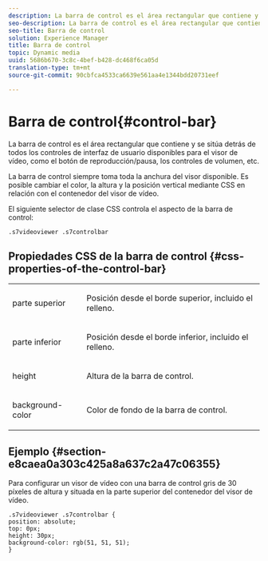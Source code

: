 ```yaml
---
description: La barra de control es el área rectangular que contiene y se sitúa detrás de todos los controles de interfaz de usuario disponibles para el visor de vídeo, como el botón de reproducción/pausa, los controles de volumen, etc.
seo-description: La barra de control es el área rectangular que contiene y se sitúa detrás de todos los controles de interfaz de usuario disponibles para el visor de vídeo, como el botón de reproducción/pausa, los controles de volumen, etc.
seo-title: Barra de control
solution: Experience Manager
title: Barra de control
topic: Dynamic media
uuid: 5686b670-3c8c-4bef-b428-dc468f6ca05d
translation-type: tm+mt
source-git-commit: 90cbfca4533ca6639e561aa4e1344bdd20731eef

---
```



# Barra de control{#control-bar}

La barra de control es el área rectangular que contiene y se sitúa detrás de todos los controles de interfaz de usuario disponibles para el visor de vídeo, como el botón de reproducción/pausa, los controles de volumen, etc.

<!--<a id="section_061E550C1C1D4DB2BD663A898895B38C"></a>-->

La barra de control siempre toma toda la anchura del visor disponible. Es posible cambiar el color, la altura y la posición vertical mediante CSS en relación con el contenedor del visor de vídeo.

El siguiente selector de clase CSS controla el aspecto de la barra de control:

```
.s7videoviewer .s7controlbar
```

## Propiedades CSS de la barra de control {#css-properties-of-the-control-bar}

<table id="table_C48C56E696304C9BAFEE71BA9EA9A174"> 
 <tbody> 
  <tr> 
   <td colname="col1"> <p> <span class="codeph"> parte superior </span> </p> </td> 
   <td colname="col2"> <p>Posición desde el borde superior, incluido el relleno. </p> </td> 
  </tr> 
  <tr> 
   <td colname="col1"> <p> <span class="codeph"> parte inferior </span> </p> </td> 
   <td colname="col2"> <p> Posición desde el borde inferior, incluido el relleno. </p> </td> 
  </tr> 
  <tr> 
   <td colname="col1"> <p> <span class="codeph"> height </span> </p> </td> 
   <td colname="col2"> <p>Altura de la barra de control. </p> </td> 
  </tr> 
  <tr> 
   <td colname="col1"> <p> <span class="codeph"> background-color </span> </p> </td> 
   <td colname="col2"> <p>Color de fondo de la barra de control. </p> </td> 
  </tr> 
 </tbody> 
</table>

## Ejemplo {#section-e8caea0a303c425a8a637c2a47c06355}

Para configurar un visor de vídeo con una barra de control gris de 30 píxeles de altura y situada en la parte superior del contenedor del visor de vídeo.

```
.s7videoviewer .s7controlbar {  
position: absolute; 
top: 0px; 
height: 30px; 
background-color: rgb(51, 51, 51); 
}
```

